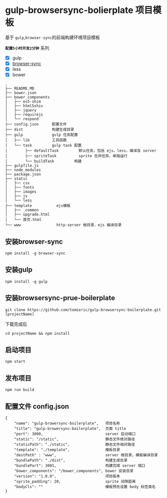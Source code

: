 # gulp-browsersync-bolierplate 项目模板

基于 `gulp`,`browser-sync`的前端构建环境项目模板

**`配置5小时开发2分钟`** 系列

- [x] gulp
- [x] [browser-sync](https://www.browsersync.io/)
- [x] less
- [x] bower

```
.
├── README.MD
├── bower.json
├── bower_components
│   ├── es5-shim
│   ├── html5shiv
│   ├── jquery
│   ├── requirejs
│   └── respond
├── config.json      配置文件
├── dist             构建生成目录
├── gulp             gulp 任务配置
│   ├── lib          工具函数
│   └── task         gulp task 配置
│        ├── defaultTask         默认任务，包括 ejs，less，编译及 server
│        ├── spriteTask          sprite 合并任务，单独运行
│        └── buildTask         构建
├── gulpfile.js
├── node_modules
├── package.json
├── static
│   ├── css
│   ├── fonts
│   ├── images
│   ├── js
│   └── less
├── template           ejs模板
│   ├── _common
│   ├── upgrade.html
│   └── 首页.html
└── www                http-server 根目录，ejs 编译目录

```


## 安装browser-sync

```
npm install -g browser-sync
```

## 安装gulp

```
npm install -g gulp
```


## 安装browsersync-prue-boilerplate

```
git clone https://github.com/tomieric/gulp-browsersync-boilerplate.git [projectName]
```

下载完成后

```
cd projectName && npm install 
```

## 启动项目

```
npm start
```

## 发布项目

```
npm run build
```

## 配置文件 config.json

```
{
    "name": "gulp-browersync-boilerplate",   项目名称
    "title": "gulp-browersync-boilerplate",  页面 title
    "port": 3000,                            server 启动端口
    "static": "/static",                     静态文件绝对路径
    "staticPath": "./static",                静态文件相对路径
    "template": "./template",                模板目录
    "destPath" : "www",                      server 根目录，模板编译目录
    "bundlePath": "./dist",                  构建生成目录
    "bundlePort": 3001,                      构建完成 server 端口
    "bower_components": "/bower_components", bower 安装目录
    "version": "1.0.0",                      项目版本
    "sprite_padding": 20,                    sprite 间隙距离
    "bodyCls": ""                            模板预先设置 body 标签类名
}
```